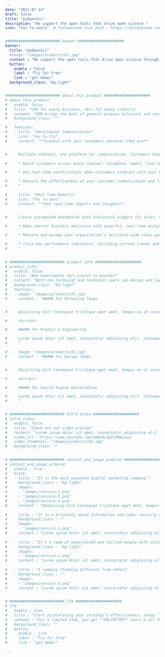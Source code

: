 ```yaml
---
date: "2021-07-14"
draft: false
title: "pyOpenSci"
description: "We support the open tools that drive open science."
icon: "fas fa-users"  # fontawesome icon pack : https://fontawesome.com/icons/


######################### banner #####################
banner:
  title: "pyOpenSci"
  #image: "images/products/01.jpg"
  content : "We support the open tools that drive open science through software peer review, packaging guidance and training. Stay tuned for more"
  button:
    enable : false
    label : "Try for Free"
    link : "get-demo/"
  background_class: "bg-light"


######################### about this product #####################
# about_this_product:
#   enable: false
#   title: "CRM for every business, <br> for every industry"
#   content: "CRM brings the best of general-purpose solutions and vertical solutions under one roof. We're empowering you to redesign the user interface of the CRM, and create a personalized instance that meets your specific requirements and preferences"
#   background_class: ""

#   features:
#   - title: "Omnichannel Communication"
#     icon: "fas fa-tty"
#     content: "**Connect with your customers wherever they are**


#     Multiple channels, one platform for communication. Customers have more ways to interact with businesses than ever before.
    
#     * Reach customers across every channel: telephone, email, live chat, and social media

#     * Get real-time notifications when customers interact with your business

#     * Measure the effectiveness of your customer communication and find the best time and channel to reach out to your customers
#     "

#   - title: "Real Time Reports"
#     icon: "fas fa-sync"
#     content: "**Get real-time reports and insights**


#     Create customized dashboards with analytical widgets for sales, such as charts, target meters, KPIs, and funnels.
    
#     * Make smarter business decisions with powerful, real-time analytics

#     * Measure and manage your organization’s territory-wide sales performance

#     * Track key performance indicators, including current trends and future predictions
#     "

      
# ######################### product_info #####################
# product_info:
#   enable: false
#   title: "New experiments <br> Launch in minutes"
#   content: "Both non-technical and technical users can design and launch new experiments quickly. Distinctio cumque totam explicabo, quia minima quae esse! Laudantium impedit ratione dignissimos."
#   background_class: "bg-light"
#   features:
#   - image: "images/products/01.jpg"
#     content : "##### For Marketing Teams


#     Adipiscing elit Consequat tristique eget amet, tempus eu at consecttur. Leo facilisi nunc viverra tellus. Ac laoreet sit vel consquat. consectetur adipiscing elit. tempus eu at consecttur.

#     <br><br>

#     ##### For Product & Engineering

#     Lorem ipsum dolor sit amet, consectetur adipiscing elit. Consequat tristique eget amet, tempus eu at consecttur. Leo facilisi nunc viverra tellus. Ac laoreet sit vel consquat.
#     "

#   - image: "images/products/02.jpg"
#     content : "##### For Design Teams


#     Adipiscing elit Consequat tristique eget amet, tempus eu at consecttur. Leo facilisi nunc viverra tellus. Ac laoreet sit vel consquat. consectetur adipiscing elit. tempus eu at consecttur.

#     <br><br>

#     ##### For Search Engine Optimization

#     Lorem ipsum dolor sit amet, consectetur adipiscing elit. Consequat tristique eget amet, tempus eu at consecttur. Leo facilisi nunc viverra tellus. Ac laoreet sit vel consquat.
#     "


# ######################### Intro Video #####################
# intro_video:
#   enable: false
#   title: "Check out our video preview"
#   content: "Lorem ipsum dolor sit amet, consectetur adipiscing elit. Morbi egestas Werat viverra id et aliquet. vulputate egestas sollicitudin."
#   video_url: "https://www.youtube.com/embed/dyZcRRWiuuw"
#   video_thumbnail: "images/products/02.jpg"
#   background_class: ""

      
# ######################### content_and_image_ordered #####################
# content_and_image_ordered:
#   enable : true
#   block:
#   - title : "It is the most advanced digital marketing company."
#     background_class : "bg-light"
#     images:
#     - "images/service-1.png"
#     - "images/service-2.png"
#     - "images/service-3.png"
#     content : "Adipiscing elit Consequat tristique eget amet, tempus eu at consecttur. Leo facilisi nunc viverra tellus. Ac laoreet sit vel consquat. consectetur adipiscing elit. Consequat tristique eget amet, tempus eu at consecttur. Leo facilisi nunc viverra tellus. Ac laoreet sit vel consquat."
      
#   - title : "It is a privately owned Information and cyber security company"
#     background_class : ""
#     images:
#     - "images/service-1.png"
#     content : "Lorem ipsum dolor sit amet, consectetur adipiscing elit. Consequat tristique eget amet, tempus eu at consecttur. Leo facilisi nunc viverra tellus. Ac laoreet sit vel consquat. consectetur adipiscing elit. Consequat tristique eget amet, tempus eu at consecttur. Leo facilisi nunc viverra tellus. Ac laoreet sit vel consquat."
      
#   - title : "It’s a team of experienced and skilled people with distributions"
#     background_class : "bg-light"
#     images:
#     - "images/service-2.png"
#     content : "Lorem ipsum dolor sit amet, consectetur adipiscing elit. Consequat tristique eget amet, tempus eu at consecttur. Leo facilisi nunc viverra tellus. Ac laoreet sit vel consquat. consectetur adipiscing elit. Consequat tristique eget amet, tempus eu at consecttur. Leo facilisi nunc viverra tellus. Ac laoreet sit vel consquat."
      
#   - title : "A company standing different from others"
#     background_class : ""
#     images:
#     - "images/service-3.png"
#     content : "Lorem ipsum dolor sit amet, consectetur adipiscing elit. Consequat tristique eget amet, tempus eu at consecttur. Leo facilisi nunc viverra tellus. Ac laoreet sit vel consquat. consectetur adipiscing elit. Consequat tristique eget amet, tempus eu at consecttur. Leo facilisi nunc viverra tellus. Ac laoreet sit vel consquat."

      
# ######################### CTA #####################
# cta:
#   enable : true
#   title : "Start accelerating your strategy’s effectiveness, today."
#   content : "For a limited time, you get **UNLIMITED** users & all the features available inside the platform!"
#   background_class: ""
#   button:
#     enable : true
#     label : "Try for Free"
#     link : "get-demo/"

---
```

